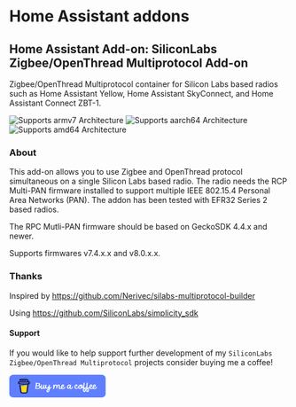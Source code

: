 # Home Assistant addons

## Home Assistant Add-on: SiliconLabs Zigbee/OpenThread Multiprotocol Add-on

Zigbee/OpenThread Multiprotocol container for Silicon Labs based radios such as
Home Assistant Yellow, Home Assistant SkyConnect, and Home Assistant Connect ZBT-1.

![Supports armv7 Architecture][armv7-shield]
![Supports aarch64 Architecture][aarch64-shield]
![Supports amd64 Architecture][amd64-shield]

### About

This add-on allows you to use Zigbee and OpenThread protocol simultaneous on a
single Silicon Labs based radio. The radio needs the RCP Multi-PAN firmware
installed to support multiple IEEE 802.15.4 Personal Area Networks (PAN). The
addon has been tested with EFR32 Series 2 based radios.

The RPC Mutli-PAN firmware should be based on GeckoSDK 4.4.x and newer.

Supports firmwares v7.4.x.x and v8.0.x.x.

[armv7-shield]: https://img.shields.io/badge/armv7-yes-green.svg
[aarch64-shield]: https://img.shields.io/badge/aarch64-yes-green.svg
[amd64-shield]: https://img.shields.io/badge/amd64-yes-green.svg

### Thanks
Inspired by https://github.com/Nerivec/silabs-multiprotocol-builder

Using https://github.com/SiliconLabs/simplicity_sdk

#### Support
If you would like to help support further development of my `SiliconLabs Zigbee/OpenThread Multiprotocol` projects consider buying me a coffee!

<a href="https://buymeacoffee.com/se7venmx" target="_blank"><img src="img/blue-button.png" alt="Buy Me A Coffee" height="41" width="174"></a>
